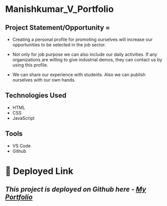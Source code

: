 # Manishkumar_V_Portfolio

## Project Statement/Opportunity = 

 - Creating a personal profile for promoting ourselves will increase our opportunities to be selected in the job sector. 

 - Not only for job purpose we can also include our daily activities. If any organizations are willing to give industrial demos, they can contact us by using this profile. 
 
 - We can share our experience with students. Also we can publish ourselves with our own hands.
 
 ## Technologies Used
* HTML
* CSS
* JavaScript

## Tools
* VS Code
* Github

# **🔗 Deployed Link**

## _This project is deployed on Github here - [My Portfolio ](https://pranita28dane.github.io/MyPortfolio/)_

